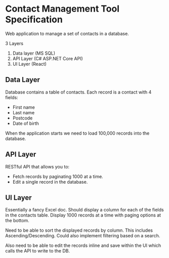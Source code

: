 # Contact Management Tool Specification

Web application to manage a set of contacts in a database.

3 Layers

1. Data layer (MS SQL)
2. API Layer (C# ASP.NET Core API)
3. UI Layer (React)

## Data Layer

Database contains a table of contacts.
Each record is a contact with 4 fields:

-   First name
-   Last name
-   Postcode
-   Date of birth

When the application starts we need to load 100,000 records into the database.

## API Layer

RESTful API that allows you to:

-   Fetch records by paginating 1000 at a time.
-   Edit a single record in the database.

## UI Layer

Essentially a fancy Excel doc. Should display a column for each of the fields in the contacts table.
Display 1000 records at a time with paging options at the bottom.

Need to be able to sort the displayed records by column. This includes Ascending/Descending.
Could also implement filtering based on a search.

Also need to be able to edit the records inline and save within the UI which calls the API to write to the DB.
